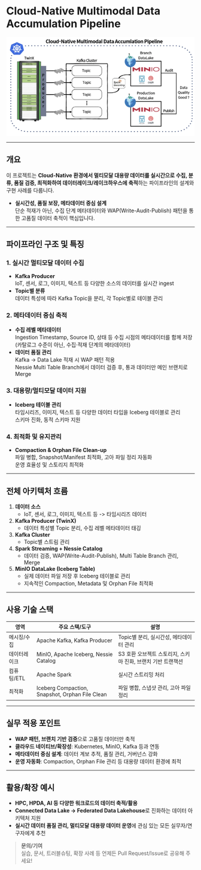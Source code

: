# Cloud-Native Multimodal Data Accumulation Pipeline

![Cloud-Native Pipeline](./images/Landscape.png)

---

## 개요

이 프로젝트는 **Cloud-Native 환경에서 멀티모달 대용량 데이터를 실시간으로 수집, 분류, 품질 검증, 최적화하여 데이터레이크/레이크하우스에 축적**하는 파이프라인의 설계와 구현 사례를 다룹니다.

- **실시간성, 품질 보장, 메타데이터 중심 설계**  
  단순 적재가 아닌, 수집 단계 메타데이터와 WAP(Write-Audit-Publish) 패턴을 통한 고품질 데이터 축적이 핵심입니다.

---

## 파이프라인 구조 및 특징

### 1. 실시간 멀티모달 데이터 수집

- **Kafka Producer**  
  IoT, 센서, 로그, 이미지, 텍스트 등 다양한 소스의 데이터를 실시간 ingest
- **Topic별 분류**  
  데이터 특성에 따라 Kafka Topic을 분리, 각 Topic별로 테이블 관리

### 2. 메타데이터 중심 축적

- **수집 레벨 메타데이터**  
  Ingestion Timestamp, Source ID, 상태 등 수집 시점의 메타데이터를 함께 저장  
  (카탈로그 수준이 아닌, 수집·적재 단계의 메타데이터)
- **데이터 품질 관리**  
  Kafka → Data Lake 적재 시 WAP 패턴 적용  
  Nessie Multi Table Branch에서 데이터 검증 후, 통과 데이터만 메인 브랜치로 Merge

### 3. 대용량/멀티모달 데이터 지원

- **Iceberg 테이블 관리**  
  타임시리즈, 이미지, 텍스트 등 다양한 데이터 타입을 Iceberg 테이블로 관리  
  스키마 진화, 동적 스키마 지원

### 4. 최적화 및 유지관리

- **Compaction & Orphan File Clean-up**  
  파일 병합, Snapshot/Manifest 최적화, 고아 파일 정리 자동화  
  운영 효율성 및 스토리지 최적화

---

## 전체 아키텍처 흐름

1. **데이터 소스**  
   - IoT, 센서, 로그, 이미지, 텍스트 등 -> 타임시리즈 데이터
2. **Kafka Producer (TwinX)**  
   - 데이터 특성별 Topic 분리, 수집 레벨 메타데이터 태깅
3. **Kafka Cluster**  
   - Topic별 스트림 관리
4. **Spark Streaming + Nessie Catalog**  
   - 데이터 검증, WAP(Write-Audit-Publish), Multi Table Branch 관리, Merge
5. **MinIO DataLake (Iceberg Table)**  
   - 실제 데이터 파일 저장 후 Iceberg 테이블로 관리
   - 지속적인 Compaction, Metadata 및 Orphan File 최적화 

---

## 사용 기술 스택

| 영역         | 주요 스택/도구                                   | 설명                                                        |
|--------------|--------------------------------------------------|-------------------------------------------------------------|
| 메시징/수집  | Apache Kafka, Kafka Producer                    | Topic별 분리, 실시간성, 메타데이터 관리                     |
| 데이터레이크  | MinIO, Apache Iceberg, Nessie Catalog            | S3 호환 오브젝트 스토리지, 스키마 진화, 브랜치 기반 트랜잭션 |
| 컴퓨팅/ETL   | Apache Spark                           | 실시간 스트리밍 처리             |
| 최적화       | Iceberg Compaction, Snapshot, Orphan File Clean  | 파일 병합, 스냅샷 관리, 고아 파일 정리                      |

---

## 실무 적용 포인트

- **WAP 패턴, 브랜치 기반 검증**으로 고품질 데이터만 축적
- **클라우드 네이티브/확장성**: Kubernetes, MinIO, Kafka 등과 연동
- **메타데이터 중심 설계**: 데이터 계보 추적, 품질 관리, 거버넌스 강화
- **운영 자동화**: Compaction, Orphan File 관리 등 대용량 데이터 환경에 최적

---

## 활용/확장 예시

- **HPC, HPDA, AI 등 다양한 워크로드의 데이터 축적/활용**
- **Connected Data Lake → Federated Data Lakehouse**로 진화하는 데이터 아키텍처 지원
- **실시간 데이터 품질 관리, 멀티모달 대용량 데이터 운영**에 관심 있는 모든 실무자/연구자에게 추천

> **문의/기여**  
> 실습, 문서, 트러블슈팅, 확장 사례 등 언제든 Pull Request/Issue로 공유해 주세요!
